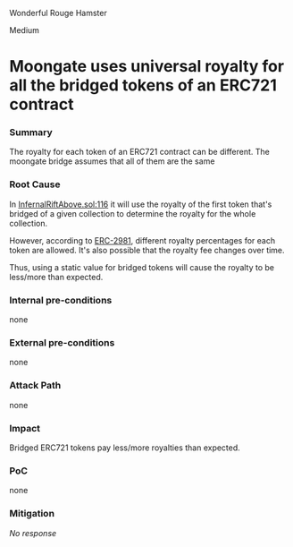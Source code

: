 Wonderful Rouge Hamster

Medium

# Moongate uses universal royalty for all the bridged tokens of an ERC721 contract

### Summary

The royalty for each token of an ERC721 contract can be different. The moongate bridge assumes that all of them are the same

### Root Cause

In [InfernalRiftAbove.sol:116](https://github.com/sherlock-audit/2024-08-flayer/blob/main/moongate/src/InfernalRiftAbove.sol#L116) it will use the royalty of the first token that's bridged of a given collection to determine the royalty for the whole collection.

However, according to [ERC-2981](https://eips.ethereum.org/EIPS/eip-2981#specification), different royalty percentages for each token are allowed. It's also possible that the royalty fee changes over time.

Thus, using a static value for bridged tokens will cause the royalty to be less/more than expected.

### Internal pre-conditions

none

### External pre-conditions

none

### Attack Path

none

### Impact

Bridged ERC721 tokens pay less/more royalties than expected.

### PoC

none

### Mitigation

_No response_